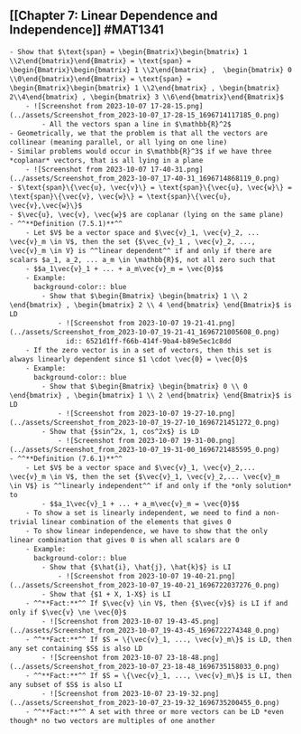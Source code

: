## [[Chapter 7: Linear Dependence and Independence]] #MAT1341
	- Show that $\text{span} = \begin{Bmatrix}\begin{bmatrix} 1 \\2\end{bmatrix}\end{Bmatrix} = \text{span} = \begin{Bmatrix}\begin{bmatrix} 1 \\2\end{bmatrix} ,  \begin{bmatrix} 0 \\0\end{bmatrix}\end{Bmatrix} = \text{span} = \begin{Bmatrix}\begin{bmatrix} 1 \\2\end{bmatrix} , \begin{bmatrix} 2\\4\end{bmatrix} , \begin{bmatrix} 3 \\6\end{bmatrix}\end{Bmatrix}$
		- ![Screenshot from 2023-10-07 17-28-15.png](../assets/Screenshot_from_2023-10-07_17-28-15_1696714117185_0.png)
			- All the vectors span a line in $\mathbb{R}^2$
	- Geometrically, we that the problem is that all the vectors are collinear (meaning parallel, or all lying on one line)
	- Similar problems would occur in $\mathbb{R}^3$ if we have three *coplanar* vectors, that is all lying in a plane
		- ![Screenshot from 2023-10-07 17-40-31.png](../assets/Screenshot_from_2023-10-07_17-40-31_1696714868119_0.png)
	- $\text{span}\{\vec{u}, \vec{v}\} = \text{span}\{\vec{u}, \vec{w}\} = \text{span}\{\vec{v}, \vec{w}\} = \text{span}\{\vec{u}, \vec{v},\vec{w}\}$
	- $\vec{u}, \vec{v}, \vec{w}$ are coplanar (lying on the same plane)
	- ^^**Definition (7.5.1)**^^
		- Let $V$ be a vector space and $\vec{v}_1, \vec{v}_2, ... \vec{v}_m \in V$, then the set {$\vec_{v}_1 , \vec{v}_2, ..., \vec{v}_m \in V} is ^^linear dependent^^ if and only if there are scalars $a_1, a_2, ... a_m \in \mathbb{R}$, not all zero such that
		- $$a_1\vec{v}_1 + ... + a_m\vec{v}_m = \vec{0}$$
		- Example:
		  background-color:: blue
			- Show that $\begin{Bmatrix} \begin{bmatrix} 1 \\ 2 \end{bmatrix} , \begin{bmatrix} 2 \\ 4 \end{bmatrix} \end{Bmatrix}$ is LD
				- ![Screenshot from 2023-10-07 19-21-41.png](../assets/Screenshot_from_2023-10-07_19-21-41_1696721005608_0.png)
				  id:: 6521d1ff-f66b-414f-9ba4-b89e5ec1c8dd
		- If the zero vector is in a set of vectors, then this set is always linearly dependent since $1 \cdot \vec{0} = \vec{0}$
		- Example:
		  background-color:: blue
			- Show that $\begin{Bmatrix} \begin{bmatrix} 0 \\ 0 \end{bmatrix} , \begin{bmatrix} 1 \\ 2 \end{bmatrix} \end{Bmatrix}$ is LD
				- ![Screenshot from 2023-10-07 19-27-10.png](../assets/Screenshot_from_2023-10-07_19-27-10_1696721451272_0.png)
			- Show that {$sin^2x, 1, cos^2x$} is LD
				- ![Screenshot from 2023-10-07 19-31-00.png](../assets/Screenshot_from_2023-10-07_19-31-00_1696721485595_0.png)
	- ^^**Definition (7.6.1)**^^
		- Let $V$ be a vector space and $\vec{v}_1, \vec{v}_2,... \vec{v}_m \in V$, then the set {$\vec{v}_1, \vec{v}_2,... \vec{v}_m \in V$} is ^^linearly independent^^ if and only if the *only solution* to
			- $$a_1\vec{v}_1 + ... + a_m\vec{v}_m = \vec{0}$$
		- To show a set is linearly independent, we need to find a non-trivial linear combination of the elements that gives 0
		- To show linear independence, we have to show that the only linear combination that gives 0 is when all scalars are 0
		- Example:
		  background-color:: blue
			- Show that {$\hat{i}, \hat{j}, \hat{k}$} is LI
				- ![Screenshot from 2023-10-07 19-40-21.png](../assets/Screenshot_from_2023-10-07_19-40-21_1696722037276_0.png)
			- Show that {$1 + X, 1-X$} is LI
		- ^^**Fact:**^^ If $\vec{v} \in V$, then {$\vec{v}$} is LI if and only if $\vec{v} \ne \vec{0}$
			- ![Screenshot from 2023-10-07 19-43-45.png](../assets/Screenshot_from_2023-10-07_19-43-45_1696722274348_0.png)
		- ^^**Fact:**^^ If $S = \{\vec{v}_1, ..., \vec{v}_m\}$ is LD, then any set containing $S$ is also LD
			- ![Screenshot from 2023-10-07 23-18-48.png](../assets/Screenshot_from_2023-10-07_23-18-48_1696735158033_0.png)
		- ^^**Fact:**^^ If $S = \{\vec{v}_1, ..., \vec{v}_m\}$ is LI, then any subset of $S$ is also LI
			- ![Screenshot from 2023-10-07 23-19-32.png](../assets/Screenshot_from_2023-10-07_23-19-32_1696735200455_0.png)
		- ^^**Fact:**^^ A set with three or more vectors can be LD *even though* no two vectors are multiples of one another